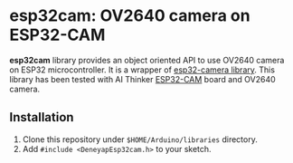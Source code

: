 # esp32cam: OV2640 camera on ESP32-CAM

**esp32cam** library provides an object oriented API to use OV2640 camera on ESP32 microcontroller.
It is a wrapper of [esp32-camera library](https://github.com/espressif/esp32-camera).
This library has been tested with AI Thinker [ESP32-CAM](http://www.ai-thinker.com/pro_view-24.html) board and OV2640 camera.

## Installation

1. Clone this repository under `$HOME/Arduino/libraries` directory.
2. Add `#include <DeneyapEsp32cam.h>` to your sketch.
